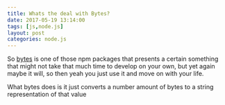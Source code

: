 ```yaml
---
title: Whats the deal with Bytes?
date: 2017-05-19 13:14:00
tags: [js,node.js]
layout: post
categories: node.js
---
```


So [bytes](https://www.npmjs.com/package/bytes) is one of those npm packages that presents a certain something that might not take that much time to develop on your own, but yet again maybe it will, so then yeah you just use it and move on with your life.

<!-- more -->

What bytes does is it just converts a number amount of bytes to a string representation of that value

```js
```
